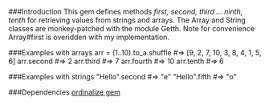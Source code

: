 ###Introduction
This gem defines methods _first, second, third ... ninth, tenth_ for retrieving values from strings and arrays. The Array and String classes are monkey-patched with the module Getth. Note for convenience Array#first is overidden with my implementation.

###Examples with arrays
    arr = (1..10).to_a.shuffle #=> [9, 2, 7, 10, 3, 8, 4, 1, 5, 6]
    arr.second     #=>  2
    arr.third      #=>  7
    arr.fourth     #=> 10
    arr.tenth      #=>  6

###Examples with strings
    "Hello".second #=> "e"
    "Hello".fifth #=> "o"

###Dependencies
[ordinalize gem](https://rubygems.org/gems/ordinalize)